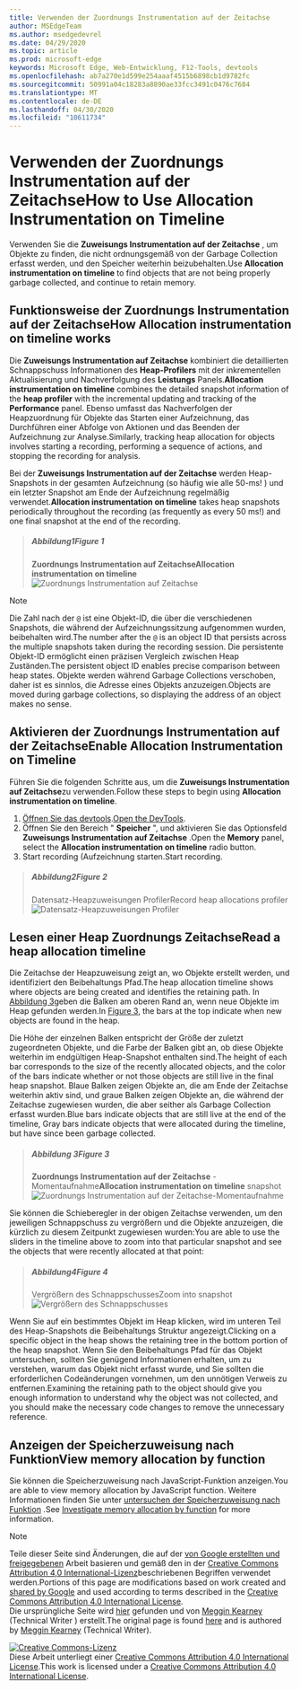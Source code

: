 ```yaml
---
title: Verwenden der Zuordnungs Instrumentation auf der Zeitachse
author: MSEdgeTeam
ms.author: msedgedevrel
ms.date: 04/29/2020
ms.topic: article
ms.prod: microsoft-edge
keywords: Microsoft Edge, Web-Entwicklung, F12-Tools, devtools
ms.openlocfilehash: ab7a270e1d599e254aaaf4515b6898cb1d9782fc
ms.sourcegitcommit: 50991a04c18283a8890ae33fcc3491c0476c7684
ms.translationtype: MT
ms.contentlocale: de-DE
ms.lasthandoff: 04/30/2020
ms.locfileid: "10611734"
---
```

<!-- Copyright Meggin Kearney 

   Licensed under the Apache License, Version 2.0 (the "License");
   you may not use this file except in compliance with the License.
   You may obtain a copy of the License at

       https://www.apache.org/licenses/LICENSE-2.0

   Unless required by applicable law or agreed to in writing, software
   distributed under the License is distributed on an "AS IS" BASIS,
   WITHOUT WARRANTIES OR CONDITIONS OF ANY KIND, either express or implied.
   See the License for the specific language governing permissions and
   limitations under the License. -->





# <span data-ttu-id="9a572-103">Verwenden der Zuordnungs Instrumentation auf der Zeitachse</span><span class="sxs-lookup"><span data-stu-id="9a572-103">How to Use Allocation Instrumentation on Timeline</span></span>  



<span data-ttu-id="9a572-104">Verwenden Sie die **Zuweisungs Instrumentation auf der Zeitachse** , um Objekte zu finden, die nicht ordnungsgemäß von der Garbage Collection erfasst werden, und den Speicher weiterhin beizubehalten.</span><span class="sxs-lookup"><span data-stu-id="9a572-104">Use **Allocation instrumentation on timeline** to find objects that are not being properly garbage collected, and continue to retain memory.</span></span>  

## <span data-ttu-id="9a572-105">Funktionsweise der Zuordnungs Instrumentation auf der Zeitachse</span><span class="sxs-lookup"><span data-stu-id="9a572-105">How Allocation instrumentation on timeline works</span></span>  

<span data-ttu-id="9a572-106">Die **Zuweisungs Instrumentation auf Zeitachse** kombiniert die detaillierten Schnappschuss Informationen des **Heap-Profilers** mit der inkrementellen Aktualisierung und Nachverfolgung des **Leistungs** Panels.</span><span class="sxs-lookup"><span data-stu-id="9a572-106">**Allocation instrumentation on timeline** combines the detailed snapshot information of the **heap profiler** with the incremental updating and tracking of the **Performance** panel.</span></span>  <span data-ttu-id="9a572-107">Ebenso umfasst das Nachverfolgen der Heapzuordnung für Objekte das Starten einer Aufzeichnung, das Durchführen einer Abfolge von Aktionen und das Beenden der Aufzeichnung zur Analyse.</span><span class="sxs-lookup"><span data-stu-id="9a572-107">Similarly, tracking heap allocation for objects involves starting a recording, performing a sequence of actions, and stopping the recording for analysis.</span></span>  

<!--todo: add profile memory problems (heap profiler) section when available  -->  
<!--todo: add profile evaluate performance (Performance panel) section when available  -->  

<span data-ttu-id="9a572-108">Bei der **Zuweisungs Instrumentation auf der Zeitachse** werden Heap-Snapshots in der gesamten Aufzeichnung (so häufig wie alle 50-ms! \) und ein letzter Snapshot am Ende der Aufzeichnung regelmäßig verwendet.</span><span class="sxs-lookup"><span data-stu-id="9a572-108">**Allocation instrumentation on timeline** takes heap snapshots periodically throughout the recording \(as frequently as every 50 ms!\) and one final snapshot at the end of the recording.</span></span>  

> ##### <span data-ttu-id="9a572-109">Abbildung1</span><span class="sxs-lookup"><span data-stu-id="9a572-109">Figure 1</span></span>  
> **<span data-ttu-id="9a572-110">Zuordnungs Instrumentation auf Zeitachse</span><span class="sxs-lookup"><span data-stu-id="9a572-110">Allocation instrumentation on timeline</span></span>**  
> ![Zuordnungs Instrumentation auf Zeitachse][ImageObjectTracker]  

> [!NOTE]
> <span data-ttu-id="9a572-112">Die Zahl nach der `@` ist eine Objekt-ID, die über die verschiedenen Snapshots, die während der Aufzeichnungssitzung aufgenommen wurden, beibehalten wird.</span><span class="sxs-lookup"><span data-stu-id="9a572-112">The number after the `@` is an object ID that persists across the multiple snapshots taken during the recording session.</span></span>  <span data-ttu-id="9a572-113">Die persistente Objekt-ID ermöglicht einen präzisen Vergleich zwischen Heap Zuständen.</span><span class="sxs-lookup"><span data-stu-id="9a572-113">The persistent object ID enables precise comparison between heap states.</span></span>  <span data-ttu-id="9a572-114">Objekte werden während Garbage Collections verschoben, daher ist es sinnlos, die Adresse eines Objekts anzuzeigen.</span><span class="sxs-lookup"><span data-stu-id="9a572-114">Objects are moved during garbage collections, so displaying the address of an object makes no sense.</span></span>  

## <span data-ttu-id="9a572-115">Aktivieren der Zuordnungs Instrumentation auf der Zeitachse</span><span class="sxs-lookup"><span data-stu-id="9a572-115">Enable Allocation Instrumentation on Timeline</span></span>  

<span data-ttu-id="9a572-116">Führen Sie die folgenden Schritte aus, um die **Zuweisungs Instrumentation auf Zeitachse**zu verwenden.</span><span class="sxs-lookup"><span data-stu-id="9a572-116">Follow these steps to begin using **Allocation instrumentation on timeline**.</span></span>  

1.  <span data-ttu-id="9a572-117">[Öffnen Sie das devtools][DevtoolsOpenIndex].</span><span class="sxs-lookup"><span data-stu-id="9a572-117">[Open the DevTools][DevtoolsOpenIndex].</span></span>  
1.  <span data-ttu-id="9a572-118">Öffnen Sie den Bereich " **Speicher** ", und aktivieren Sie das Optionsfeld **Zuweisungs Instrumentation auf Zeitachse** .</span><span class="sxs-lookup"><span data-stu-id="9a572-118">Open the **Memory** panel, select the **Allocation instrumentation on timeline** radio button.</span></span>  
1.  <span data-ttu-id="9a572-119">Start recording (Aufzeichnung starten.</span><span class="sxs-lookup"><span data-stu-id="9a572-119">Start recording.</span></span>  

> ##### <span data-ttu-id="9a572-120">Abbildung2</span><span class="sxs-lookup"><span data-stu-id="9a572-120">Figure 2</span></span>  
> <span data-ttu-id="9a572-121">Datensatz-Heapzuweisungen Profiler</span><span class="sxs-lookup"><span data-stu-id="9a572-121">Record heap allocations profiler</span></span>  
> ![Datensatz-Heapzuweisungen Profiler][ImageRecordHeap]  

## <span data-ttu-id="9a572-123">Lesen einer Heap Zuordnungs Zeitachse</span><span class="sxs-lookup"><span data-stu-id="9a572-123">Read a heap allocation timeline</span></span>  

<span data-ttu-id="9a572-124">Die Zeitachse der Heapzuweisung zeigt an, wo Objekte erstellt werden, und identifiziert den Beibehaltungs Pfad.</span><span class="sxs-lookup"><span data-stu-id="9a572-124">The heap allocation timeline shows where objects are being created and identifies the retaining path.</span></span>  <span data-ttu-id="9a572-125">In [Abbildung 3](#figure-3)geben die Balken am oberen Rand an, wenn neue Objekte im Heap gefunden werden.</span><span class="sxs-lookup"><span data-stu-id="9a572-125">In [Figure 3](#figure-3), the bars at the top indicate when new objects are found in the heap.</span></span>  

<span data-ttu-id="9a572-126">Die Höhe der einzelnen Balken entspricht der Größe der zuletzt zugeordneten Objekte, und die Farbe der Balken gibt an, ob diese Objekte weiterhin im endgültigen Heap-Snapshot enthalten sind.</span><span class="sxs-lookup"><span data-stu-id="9a572-126">The height of each bar corresponds to the size of the recently allocated objects, and the color of the bars indicate whether or not those objects are still live in the final heap snapshot.</span></span>  <span data-ttu-id="9a572-127">Blaue Balken zeigen Objekte an, die am Ende der Zeitachse weiterhin aktiv sind, und graue Balken zeigen Objekte an, die während der Zeitachse zugewiesen wurden, die aber seither als Garbage Collection erfasst wurden.</span><span class="sxs-lookup"><span data-stu-id="9a572-127">Blue bars indicate objects that are still live at the end of the timeline, Gray bars indicate objects that were allocated during the timeline, but have since been garbage collected.</span></span>  

> ##### <span data-ttu-id="9a572-128">Abbildung 3</span><span class="sxs-lookup"><span data-stu-id="9a572-128">Figure 3</span></span>  
> <span data-ttu-id="9a572-129">**Zuordnungs Instrumentation auf der Zeitachse** -Momentaufnahme</span><span class="sxs-lookup"><span data-stu-id="9a572-129">**Allocation instrumentation on timeline** snapshot</span></span>  
> ![Zuordnungs Instrumentation auf der Zeitachse-Momentaufnahme][ImageCollected]  

<!--In [Figure 4](#figure-4), an action was performed 3 times.  The sample program caches five objects, so the last five blue bars are expected.  But the left-most blue bar indicates a potential problem.  -->  
<!--todo: redo figure 4 with multiple click actions  -->  

<span data-ttu-id="9a572-131">Sie können die Schieberegler in der obigen Zeitachse verwenden, um den jeweiligen Schnappschuss zu vergrößern und die Objekte anzuzeigen, die kürzlich zu diesem Zeitpunkt zugewiesen wurden:</span><span class="sxs-lookup"><span data-stu-id="9a572-131">You are able to use the sliders in the timeline above to zoom into that particular snapshot and see the objects that were recently allocated at that point:</span></span>  

> ##### <span data-ttu-id="9a572-132">Abbildung4</span><span class="sxs-lookup"><span data-stu-id="9a572-132">Figure 4</span></span>  
> <span data-ttu-id="9a572-133">Vergrößern des Schnappschusses</span><span class="sxs-lookup"><span data-stu-id="9a572-133">Zoom into snapshot</span></span>  
> ![Vergrößern des Schnappschusses][ImageSliders]  

<span data-ttu-id="9a572-135">Wenn Sie auf ein bestimmtes Objekt im Heap klicken, wird im unteren Teil des Heap-Snapshots die Beibehaltungs Struktur angezeigt.</span><span class="sxs-lookup"><span data-stu-id="9a572-135">Clicking on a specific object in the heap shows the retaining tree in the bottom portion of the heap snapshot.</span></span>  <span data-ttu-id="9a572-136">Wenn Sie den Beibehaltungs Pfad für das Objekt untersuchen, sollten Sie genügend Informationen erhalten, um zu verstehen, warum das Objekt nicht erfasst wurde, und Sie sollten die erforderlichen Codeänderungen vornehmen, um den unnötigen Verweis zu entfernen.</span><span class="sxs-lookup"><span data-stu-id="9a572-136">Examining the retaining path to the object should give you enough information to understand why the object was not collected, and you should make the necessary code changes to remove the unnecessary reference.</span></span>  

## <span data-ttu-id="9a572-137">Anzeigen der Speicherzuweisung nach Funktion</span><span class="sxs-lookup"><span data-stu-id="9a572-137">View memory allocation by function</span></span>   

<span data-ttu-id="9a572-138">Sie können die Speicherzuweisung nach JavaScript-Funktion anzeigen.</span><span class="sxs-lookup"><span data-stu-id="9a572-138">You are able to view memory allocation by JavaScript function.</span></span>  <span data-ttu-id="9a572-139">Weitere Informationen finden Sie unter [untersuchen der Speicherzuweisung nach Funktion][DevtoolsMemoryProblemsIndexInvestigateMemoryAllocationFunction] .</span><span class="sxs-lookup"><span data-stu-id="9a572-139">See [Investigate memory allocation by function][DevtoolsMemoryProblemsIndexInvestigateMemoryAllocationFunction] for more information.</span></span>  

<!--## Feedback   -->  



<!-- image links -->  

[ImageObjectTracker]: /microsoft-edge/devtools-guide-chromium/media/memory-problems-memory-allocation-timeline-snapshot-highlighted.msft.png "Abbildung 1: Zuordnungs Instrumentation auf Zeitachse"  
[ImageRecordHeap]: /microsoft-edge/devtools-guide-chromium/media/memory-problems-memory-allocation-instrumentation-on-timeline-selected.msft.png "Abbildung 2: Aufzeichnen von Heapzuweisungen Profiler"  
[ImageCollected]: /microsoft-edge/devtools-guide-chromium/media/memory-problems-memory-allocation-timelines-snapshot.msft.png "Abbildung 3: Zuordnungs Instrumentation auf der Zeitachse-Momentaufnahme"  
[ImageSliders]: /microsoft-edge/devtools-guide-chromium/media/memory-problems-memory-allocation-timeline-snapshot-highlighted-annotated.msft.png "Abbildung 4: Vergrößern des Schnappschusses"  

<!-- links -->  

[DevToolsOpenIndex]: /microsoft-edge/devtools-guide-chromium/open "Öffnen von Microsoft Edge (Chrom) devtools"
[DevtoolsMemoryProblemsIndexInvestigateMemoryAllocationFunction]: /microsoft-edge/devtools-guide-chromium/memory-problems/index#investigate-memory-allocation-by-function "Untersuchen der Speicherzuweisung nach Funktions Behebung von Speicherproblemen"  

<!--[HeapProfiler]: ../profile/memory-problems/heap-snapshots ""  -->  
<!--[PerformancePanel]: ../profile/evaluate-performance/timeline-tool ""  -->  

[MicrosoftEdgeChannel]: https://www.microsoftedgeinsider.com/download "Herunterladen eines Microsoft Edge-Kanals"  

> [!NOTE]
> <span data-ttu-id="9a572-147">Teile dieser Seite sind Änderungen, die auf der [von Google erstellten und freigegebenen][GoogleSitePolicies] Arbeit basieren und gemäß den in der [Creative Commons Attribution 4,0 International-Lizenz][CCA4IL]beschriebenen Begriffen verwendet werden.</span><span class="sxs-lookup"><span data-stu-id="9a572-147">Portions of this page are modifications based on work created and [shared by Google][GoogleSitePolicies] and used according to terms described in the [Creative Commons Attribution 4.0 International License][CCA4IL].</span></span>  
> <span data-ttu-id="9a572-148">Die ursprüngliche Seite wird [hier](https://developers.google.com/web/tools/chrome-devtools/memory-problems/allocation-profiler) gefunden und von [Meggin Kearney][MegginKearney] (Technical Writer \) erstellt.</span><span class="sxs-lookup"><span data-stu-id="9a572-148">The original page is found [here](https://developers.google.com/web/tools/chrome-devtools/memory-problems/allocation-profiler) and is authored by [Meggin Kearney][MegginKearney] \(Technical Writer\).</span></span>  

[![Creative Commons-Lizenz][CCby4Image]][CCA4IL]  
<span data-ttu-id="9a572-150">Diese Arbeit unterliegt einer [Creative Commons Attribution 4.0 International License][CCA4IL].</span><span class="sxs-lookup"><span data-stu-id="9a572-150">This work is licensed under a [Creative Commons Attribution 4.0 International License][CCA4IL].</span></span>  

[CCA4IL]: https://creativecommons.org/licenses/by/4.0  
[CCby4Image]: https://i.creativecommons.org/l/by/4.0/88x31.png  
[GoogleSitePolicies]: https://developers.google.com/terms/site-policies  
[KayceBasques]: https://developers.google.com/web/resources/contributors/kaycebasques  
[MegginKearney]: https://developers.google.com/web/resources/contributors/megginkearney  
